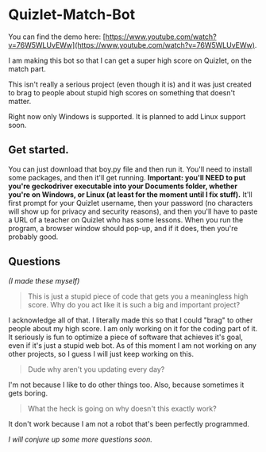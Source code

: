 # Quizlet-Match-Bot 

You can find the demo here: [https://www.youtube.com/watch?v=76W5WLUvEWw](https://www.youtube.com/watch?v=76W5WLUvEWw).

I am making this bot so that I can get a super high score on Quizlet, on the match part.

This isn't really a serious project (even though it is) and it was just created to brag to people about stupid high scores on something that doesn't matter.

Right now only Windows is supported. It is planned to add Linux support soon.

## Get started.


You can just download that boy.py file and then run it. You'll need to install some packages, and then it'll get running. **Important: you'll NEED to put you're geckodriver executable into your Documents folder, whether you're on Windows, or Linux (at least for the moment until I fix stuff).** It'll first prompt for your Quizlet username, then your password (no characters will show up for privacy and security reasons), and then you'll have to paste a URL of a teacher on Quizlet who has some lessons. When you run the program, a browser window should pop-up, and if it does, then you're probably good.

## Questions


*(I made these myself)*

> This is just a stupid piece of code that gets you a meaningless high score. Why do you act like it is such a big and important project?

I acknowledge all of that. I literally made this so that I could "brag" to other people about my high score. I am only working on it for the coding part of it. It seriously is fun to optimize a piece of software that achieves it's goal, even if it's just a stupid web bot. As of this moment I am not working on any other projects, so I guess I will just keep working on this.

> Dude why aren't you updating every day?

I'm not because I like to do other things too. Also, because sometimes it gets boring.

> What the heck is going on why doesn't this exactly work?

It don't work because I am not a robot that's been perfectly programmed.

*I will conjure up some more questions soon.*
